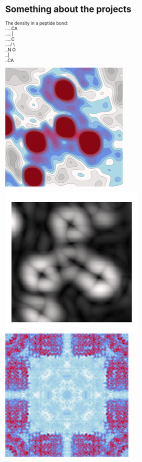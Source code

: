 # Something about the projects

The density in a peptide bond:  
.....CA  
.....|  
.....C  
..../ \\  
..N     O  
..|  
..CA  

![image info](./assets/density.png)  


![image info](./assets/radient.png)  
![image info](./assets/cross.png)  
